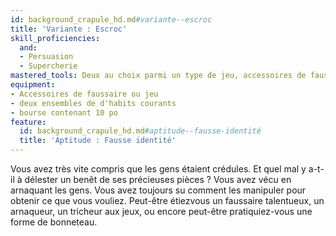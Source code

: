 ```yaml
---
id: background_crapule_hd.md#variante--escroc
title: 'Variante : Escroc'
skill_proficiencies:
  and:
  - Persuasion
  - Supercherie
mastered_tools: Deux au choix parmi un type de jeu, accessoires de faussaire, accessoires de déguisement.
equipment:
- Accessoires de faussaire ou jeu
- deux ensembles de d'habits courants
- bourse contenant 10 po
feature:
  id: background_crapule_hd.md#aptitude--fausse-identité
  title: 'Aptitude : Fausse identité'
---
```


Vous avez très vite compris que les gens étaient crédules. Et quel mal y a-t-il à délester un benêt de ses précieuses pièces ? Vous avez vécu en arnaquant les gens. Vous avez toujours su comment les manipuler pour obtenir ce que vous vouliez. Peut-être étiezvous un faussaire talentueux, un arnaqueur, un tricheur aux jeux, ou encore peut-être pratiquiez-vous une forme de bonneteau.

